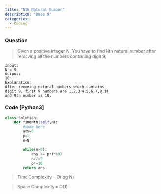 ```yaml
---
title: "Nth Natural Number"
description: "Base 9"
categories:
  - Coding
---
```


### Question

> Given a positive integer N. You have to find Nth natural number after removing all the numbers containing digit 9.

```
Input:
N = 9
Output:
10
Explanation:
After removing natural numbers which contains
digit 9, first 9 numbers are 1,2,3,4,5,6,7,8,10
and 9th number is 10.
```

### Code [Python3]

```python
class Solution:
    def findNth(self,N):
        #code here
        ans=0
        p=1
        n=N
        
        while(n>0):
            ans += p*(n%9)
            n//=9
            p*=10
        return ans            

```

> Time Complexity = O(log N)
              
> Space Complexity = O(1)



